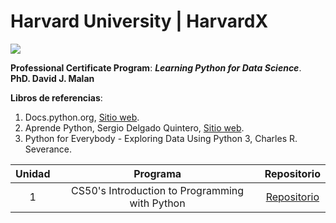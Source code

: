 # **Harvard University | HarvardX**  

![](https://github.com/jairomqcode/LearningPythonforDataScience/blob/main/CS50's%20Introduction%20to%20Programming%20with%20Python/harvard.png)  

**Professional Certificate Program**: ***Learning Python for Data Science***.    
**PhD. David J. Malan**   

**Libros de referencias**:
1. Docs.python.org, [Sitio web](https://docs.python.org/es/3/tutorial/index.html).
2. Aprende Python, Sergio Delgado Quintero, [Sitio web](https://aprendepython.es/).  
3. Python for Everybody - Exploring Data Using Python 3, Charles R. Severance.  

| Unidad | Programa | Repositorio |
| :------: | :------: | :------: |
| 1 | CS50's Introduction to Programming with Python | [Repositorio](https://github.com/jairomqcode/LearningPythonforDataScience/tree/main/CS50's%20Introduction%20to%20Programming%20with%20Python) |
